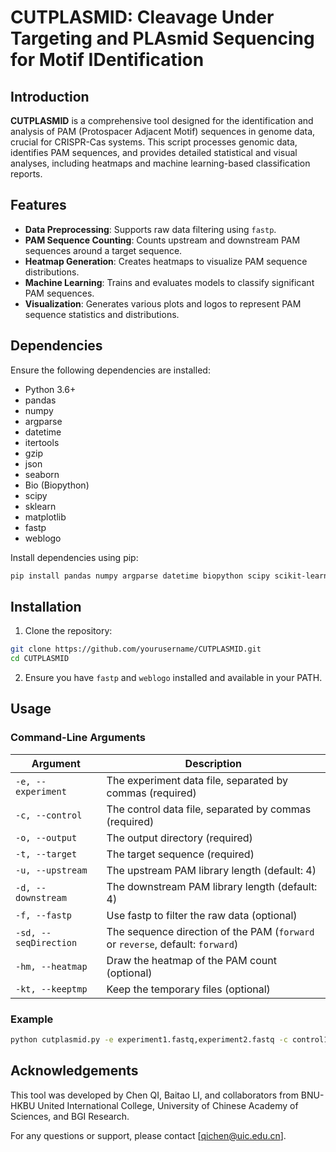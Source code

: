 # CUTPLASMID: Cleavage Under Targeting and PLAsmid Sequencing for Motif IDentification

## Introduction

**CUTPLASMID** is a comprehensive tool designed for the identification and analysis of PAM (Protospacer Adjacent Motif) sequences in genome data, crucial for CRISPR-Cas systems. This script processes genomic data, identifies PAM sequences, and provides detailed statistical and visual analyses, including heatmaps and machine learning-based classification reports.

## Features

- **Data Preprocessing**: Supports raw data filtering using `fastp`.
- **PAM Sequence Counting**: Counts upstream and downstream PAM sequences around a target sequence.
- **Heatmap Generation**: Creates heatmaps to visualize PAM sequence distributions.
- **Machine Learning**: Trains and evaluates models to classify significant PAM sequences.
- **Visualization**: Generates various plots and logos to represent PAM sequence statistics and distributions.

## Dependencies

Ensure the following dependencies are installed:

- Python 3.6+
- pandas
- numpy
- argparse
- datetime
- itertools
- gzip
- json
- seaborn
- Bio (Biopython)
- scipy
- sklearn
- matplotlib
- fastp
- weblogo

Install dependencies using pip:
```sh
pip install pandas numpy argparse datetime biopython scipy scikit-learn matplotlib seaborn
```

## Installation

1. Clone the repository:
```sh
git clone https://github.com/yourusername/CUTPLASMID.git
cd CUTPLASMID
```

2. Ensure you have `fastp` and `weblogo` installed and available in your PATH.

## Usage

### Command-Line Arguments

| Argument         | Description                                                                 |
|------------------|-----------------------------------------------------------------------------|
| `-e, --experiment` | The experiment data file, separated by commas (required)                     |
| `-c, --control`   | The control data file, separated by commas (required)                        |
| `-o, --output`    | The output directory (required)                                              |
| `-t, --target`    | The target sequence (required)                                               |
| `-u, --upstream`  | The upstream PAM library length (default: 4)                                  |
| `-d, --downstream`| The downstream PAM library length (default: 4)                                |
| `-f, --fastp`     | Use fastp to filter the raw data (optional)                                   |
| `-sd, --seqDirection` | The sequence direction of the PAM (`forward` or `reverse`, default: `forward`) |
| `-hm, --heatmap`  | Draw the heatmap of the PAM count (optional)                                  |
| `-kt, --keeptmp`  | Keep the temporary files (optional)                                           |

### Example

```sh
python cutplasmid.py -e experiment1.fastq,experiment2.fastq -c control1.fastq,control2.fastq -o ./output -t AGGCTAGC -u 4 -d 4 -f -hm
```

## Acknowledgements

This tool was developed by Chen QI, Baitao LI, and collaborators from BNU-HKBU United International College, University of Chinese Academy of Sciences, and BGI Research.

For any questions or support, please contact [qichen@uic.edu.cn].

```
